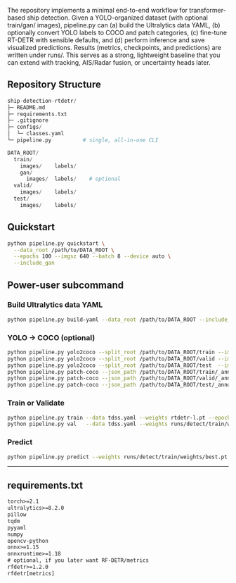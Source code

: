 

The repository implements a minimal end-to-end workflow for transformer-based ship detection. Given a YOLO-organized dataset (with optional train/gan/ images), pipeline.py can (a) build the Ultralytics data YAML, (b) optionally convert YOLO labels to COCO and patch categories, (c) fine-tune RT-DETR with sensible defaults, and (d) perform inference and save visualized predictions. Results (metrics, checkpoints, and predictions) are written under runs/. This serves as a strong, lightweight baseline that you can extend with tracking, AIS/Radar fusion, or uncertainty heads later.

## Repository Structure
```python
ship-detection-rtdetr/
├─ README.md
├─ requirements.txt
├─ .gitignore
├─ configs/
│  └─ classes.yaml
└─ pipeline.py          # single, all-in-one CLI

```

```python
DATA_ROOT/
  train/
    images/    labels/
    gan/
      images/  labels/    # optional
  valid/
    images/    labels/
  test/
    images/    labels/
```

## Quickstart
```bash
python pipeline.py quickstart \
  --data_root /path/to/DATA_ROOT \
  --epochs 100 --imgsz 640 --batch 8 --device auto \
  --include_gan

```


## Power-user subcommand


### Build Ultralytics data YAML
```bash
python pipeline.py build-yaml --data_root /path/to/DATA_ROOT --include_gan
```
### YOLO → COCO (optional)
```bash
python pipeline.py yolo2coco --split_root /path/to/DATA_ROOT/train --image_subdirs images gan/images
python pipeline.py yolo2coco --split_root /path/to/DATA_ROOT/valid --image_subdirs images
python pipeline.py yolo2coco --split_root /path/to/DATA_ROOT/test  --image_subdirs images
python pipeline.py patch-coco --json_path /path/to/DATA_ROOT/train/_annotations.coco.json
python pipeline.py patch-coco --json_path /path/to/DATA_ROOT/valid/_annotations.coco.json
python pipeline.py patch-coco --json_path /path/to/DATA_ROOT/test/_annotations.coco.json
```
### Train or Validate
```bash
python pipeline.py train --data tdss.yaml --weights rtdetr-l.pt --epochs 100 --imgsz 640 --batch 8 --device auto
python pipeline.py val   --data tdss.yaml --weights runs/detect/train/weights/best.pt --imgsz 640
```
### Predict
```bash
python pipeline.py predict --weights runs/detect/train/weights/best.pt --source /path/to/DATA_ROOT/test/images --imgsz 640 --conf 0.25 --save
```


---

## requirements.txt

```txt
torch>=2.1
ultralytics>=8.2.0
pillow
tqdm
pyyaml
numpy
opencv-python
onnx>=1.15
onnxruntime>=1.18
# optional, if you later want RF-DETR/metrics
rfdetr>=1.2.0
rfdetr[metrics]

